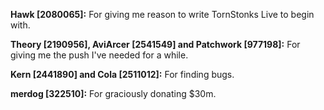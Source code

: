 **Hawk [2080065]:**
For giving me reason to write TornStonks Live to begin with.

**Theory [2190956], AviArcer [2541549] and Patchwork [977198]:**
For giving me the push I've needed for a while.

**Kern [2441890] and Cola [2511012]:**
For finding bugs.

**merdog [322510]:**
For graciously donating $30m.